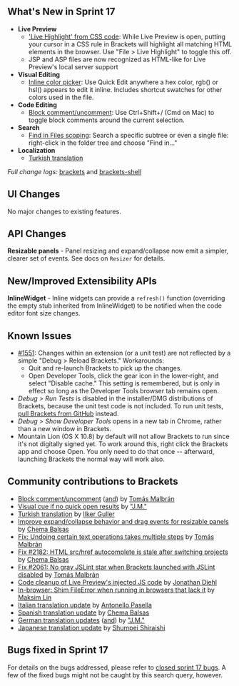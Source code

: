 What's New in Sprint 17
-----------------------
* **Live Preview**
    * ['Live Highlight' from CSS code](https://trello.com/card/3-live-development-highlight-html-elements-in-browser-from-css/4f90a6d98f77505d7940ce88/285): While Live Preview is open, putting your cursor in a CSS rule in Brackets will highlight all matching HTML elements in the browser. Use "File > Live Highlight" to toggle this off.
    * JSP and ASP files are now recognized as HTML-like for Live Preview's local server support
* **Visual Editing**
    * [Inline color picker](https://trello.com/card/3-color-selector/4f90a6d98f77505d7940ce88/662): Use Quick Edit anywhere a hex color, rgb() or hsl() appears to edit it inline. Includes shortcut swatches for  other colors used in the file.
* **Code Editing**
    * [Block comment/uncomment](https://github.com/brackets-cont/brackets/pull/2080): Use Ctrl+Shift+/ (Cmd on Mac) to toggle block comments around the current selection.
* **Search**
    * [Find in Files scoping](https://github.com/brackets-cont/brackets/pull/2084): Search a specific subtree or even a single file: right-click in the folder tree and choose "Find in..."
* **Localization**
    * [Turkish translation](https://github.com/brackets-cont/brackets/pull/2127)


_Full change logs:_ [brackets](https://github.com/brackets-cont/brackets/compare/sprint-16...sprint-17#commits_bucket) and [brackets-shell](https://github.com/brackets-cont/brackets-shell/compare/sprint-16...sprint-17#commits_bucket)


UI Changes
----------
No major changes to existing features.

API Changes
-----------
**Resizable panels** - Panel resizing and expand/collapse now emit a simpler, clearer set of events. See docs on `Resizer` for details.

New/Improved Extensibility APIs
-------------------------------
**InlineWidget** - Inline widgets can provide a `refresh()` function (overriding the empty stub inherited from InlineWidget) to be notified when the code editor font size changes.

Known Issues
------------
* [#1551](https://github.com/brackets-cont/brackets/issues/1551): Changes within an extension (or a unit test) are not reflected by a simple "Debug > Reload Brackets." Workarounds:
    * Quit and re-launch Brackets to pick up the changes.
    * Open Developer Tools, click the gear icon in the lower-right, and select "Disable cache." This setting is remembered, but is only in effect so long as the Developer Tools browser tab remains open.
* _Debug > Run Tests_ is disabled in the installer/DMG distributions of Brackets, because the unit test code is not included. To run unit tests, [pull Brackets from GitHub](https://github.com/brackets-cont/brackets/wiki/How-to-Hack-on-Brackets#wiki-getcode) instead.
* _Debug > Show Developer Tools_ opens in a new tab in Chrome, rather than a new window in Brackets.
* Mountain Lion (OS X 10.8) by default will not allow Brackets to run since it's not digitally signed yet.  To work around this, right click the Brackets app and choose Open.  You only need to do that once -- afterward, launching Brackets the normal way will work also.


Community contributions to Brackets
-----------------------------------
* [Block comment/uncomment](https://github.com/brackets-cont/brackets/pull/2080) ([and](https://github.com/brackets-cont/brackets/pull/2148)) by [Tomás Malbrán](https://github.com/TomMalbran)
* [Visual cue if no quick open results](https://github.com/brackets-cont/brackets/pull/2101) by ["J.M."](https://github.com/mynetx)
* [Turkish translation](https://github.com/brackets-cont/brackets/pull/2127) by [Ilker Guller](https://github.com/Sly777)
* [Improve expand/collapse behavior and drag events for resizable panels](https://github.com/brackets-cont/brackets/pull/2092) by [Chema Balsas](https://github.com/jbalsas)
* [Fix: Undoing certain text operations takes multiple steps](https://github.com/brackets-cont/brackets/pull/2132) by [Tomás Malbrán](https://github.com/TomMalbran)
* [Fix #2182: HTML src/href autocomplete is stale after switching projects](https://github.com/brackets-cont/brackets/pull/2197) by [Chema Balsas](https://github.com/jbalsas)
* [Fix #2061: No gray JSLint star when Brackets launched with JSLint disabled](https://github.com/brackets-cont/brackets/pull/2099) by [Tomás Malbrán](https://github.com/TomMalbran)
* [Code cleanup of Live Preview's injected JS code](https://github.com/brackets-cont/brackets/pull/1529) by [Jonathan Diehl](https://github.com/jdiehl)
* [In-browser: Shim FileError when running in browsers that lack it](https://github.com/brackets-cont/brackets/pull/2094) by [Maksim Lin](https://github.com/maks)
* [Italian translation update](https://github.com/brackets-cont/brackets/pull/2090) by [Antonello Pasella](https://github.com/antonellopasella)
* [Spanish translation update](https://github.com/brackets-cont/brackets/pull/2111) by [Chema Balsas](https://github.com/jbalsas)
* [German translation updates](https://github.com/brackets-cont/brackets/pull/2001) ([and](https://github.com/brackets-cont/brackets/pull/2114)) by ["J.M."](https://github.com/mynetx)
* [Japanese translation update](https://github.com/brackets-cont/brackets/pull/2135) by [Shumpei Shiraishi](https://github.com/shumpei)

Bugs fixed in Sprint 17
-----------------------
For details on the bugs addressed, please refer to [closed sprint 17 bugs](https://github.com/brackets-cont/brackets/issues?labels=sprint+17&state=closed). A few of the fixed bugs might not be caught by this search query, however.